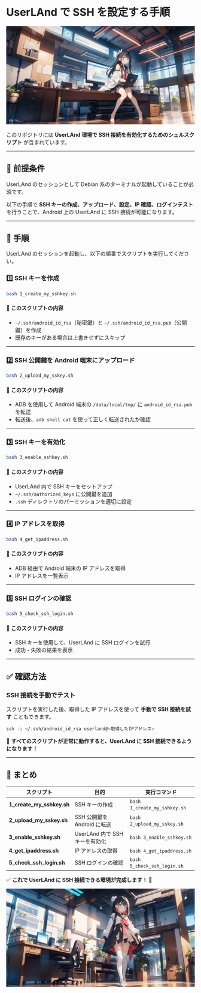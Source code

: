 # UserLAnd で SSH を設定する手順

![タイトル画像](readme/header.png)

このリポジトリには **UserLAnd 環境で SSH 接続を有効化するためのシェルスクリプト** が含まれています。  

---

## 📌 前提条件

UserLAnd のセッションとして Debian 系のターミナルが起動していることが必須です。

以下の手順で **SSH キーの作成、アップロード、設定、IP 確認、ログインテスト** を行うことで、Android 上の UserLAnd に SSH 接続が可能になります。

---

## 📌 手順
UserLAnd のセッションを起動し、以下の順番でスクリプトを実行してください。

### 1️⃣ SSH キーを作成
```bash
bash 1_create_my_sshkey.sh
```
#### 📌 このスクリプトの内容
- `~/.ssh/android_id_rsa`（秘密鍵）と `~/.ssh/android_id_rsa.pub`（公開鍵）を作成
- 既存のキーがある場合は上書きせずにスキップ

---

### 2️⃣ SSH 公開鍵を Android 端末にアップロード
```bash
bash 2_upload_my_sskey.sh
```
#### 📌 このスクリプトの内容
- ADB を使用して Android 端末の `/data/local/tmp/` に `android_id_rsa.pub` を転送
- 転送後、`adb shell cat` を使って正しく転送されたか確認

---

### 3️⃣ SSH キーを有効化
```bash
bash 3_enable_sshkey.sh
```
#### 📌 このスクリプトの内容
- UserLAnd 内で SSH キーをセットアップ
- `~/.ssh/authorized_keys` に公開鍵を追加
- `.ssh` ディレクトリのパーミッションを適切に設定

---

### 4️⃣ IP アドレスを取得
```bash
bash 4_get_ipaddress.sh
```
#### 📌 このスクリプトの内容
- ADB 経由で Android 端末の IP アドレスを取得
- IP アドレスを一覧表示

---

### 5️⃣ SSH ログインの確認
```bash
bash 5_check_ssh_login.sh
```
#### 📌 このスクリプトの内容
- SSH キーを使用して、UserLAnd に SSH ログインを試行
- 成功・失敗の結果を表示

---

## ✅ 確認方法
### SSH 接続を手動でテスト
スクリプトを実行した後、取得した IP アドレスを使って **手動で SSH 接続を試す** こともできます。

```bash
ssh -i ~/.ssh/android_id_rsa userland@<取得したIPアドレス>
```

🚀 **すべてのスクリプトが正常に動作すると、UserLAnd に SSH 接続できるようになります！**

---

## 📌 まとめ
| スクリプト | 目的 | 実行コマンド |
|-----------|------|--------------|
| **1_create_my_sshkey.sh** | SSH キーの作成 | `bash 1_create_my_sshkey.sh` |
| **2_upload_my_sskey.sh** | SSH 公開鍵を Android に転送 | `bash 2_upload_my_sskey.sh` |
| **3_enable_sshkey.sh** | UserLAnd 内で SSH キーを有効化 | `bash 3_enable_sshkey.sh` |
| **4_get_ipaddress.sh** | IP アドレスの取得 | `bash 4_get_ipaddress.sh` |
| **5_check_ssh_login.sh** | SSH ログインの確認 | `bash 5_check_ssh_login.sh` |

✅ **これで UserLAnd に SSH 接続できる環境が完成します！ 🚀**

![タイトル画像](readme/footer.png)

